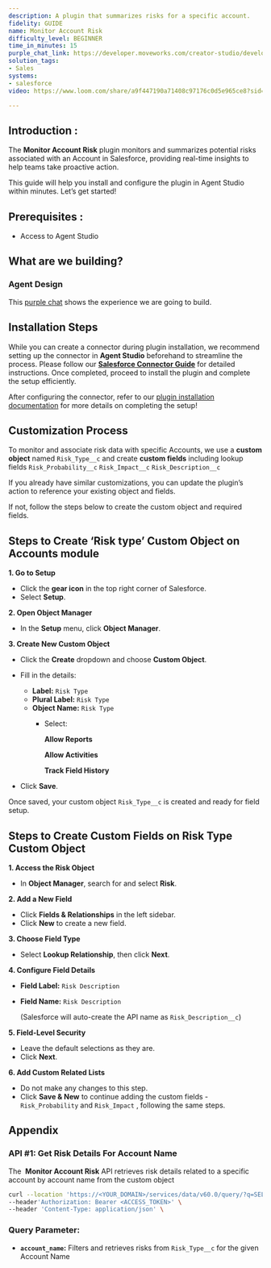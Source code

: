 ```yaml
---
description: A plugin that summarizes risks for a specific account.
fidelity: GUIDE
name: Monitor Account Risk
difficulty_level: BEGINNER
time_in_minutes: 15
purple_chat_link: https://developer.moveworks.com/creator-studio/developer-tools/purple-chat/?conversation=%7B%22startTimestamp%22%3A%2211%3A43%2BAM%22%2C%22messages%22%3A%5B%7B%22role%22%3A%22user%22%2C%22parts%22%3A%5B%7B%22richText%22%3A%22%3Cp%3EWhat+are+the+risks+for+IntelliFresh%3F%3C%2Fp%3E%22%7D%5D%7D%2C%7B%22role%22%3A%22assistant%22%2C%22parts%22%3A%5B%7B%22reasoningSteps%22%3A%5B%7B%22status%22%3A%22success%22%2C%22richText%22%3A%22Searches+Salesforce+for+the+account+and+associated+risks.%22%7D%5D%7D%2C%7B%22richText%22%3A%22%3Cp%3EHere+is+the+summary+of+risks+for+IntelliFresh%3A%3Cbr%3E%3C%2Fp%3E%22%7D%2C%7B%22richText%22%3A%22%3Cb%3E%3Cp%3ERisk+1%3A+Payment+Delays%3Cbr%3E%3C%2Fp%3E%3C%2Fb%3E%3Cbr%3E%3Cp%3E%3Cb%3EDescription%3A%3C%2Fb%3E+IntelliFresh+has+a+history+of+late+payments.%3Cbr%3E%3Cb%3EImpact%3A%3C%2Fb%3E+High%3Cbr%3E%3Cb%3EProbability%3A%3C%2Fb%3E+Medium%3C%2Fp%3E%22%7D%2C%7B%22richText%22%3A%22%3Cb%3E%3Cp%3ERisk+2%3A+Contract+Renewal%3Cbr%3E%3C%2Fp%3E%3C%2Fb%3E%3Cbr%3E%3Cp%3E%3Cb%3EDescription%3A%3C%2Fb%3E+The+current+contract+is+up+for+renewal+in+3+months.%3Cbr%3E%3Cb%3EImpact%3A%3C%2Fb%3E+Medium%3Cbr%3E%3Cb%3EProbability%3A%3C%2Fb%3E+High%3C%2Fp%3E%22%7D%2C%7B%22richText%22%3A%22%3Cb%3E%3Cp%3ERisk+3%3A+Competitor+Activity%3Cbr%3E%3C%2Fp%3E%3C%2Fb%3E%3Cbr%3E%3Cp%3E%3Cb%3EDescription%3A%3C%2Fb%3E+Competitors+are+actively+targeting+IntelliFresh+with+similar+solutions.%3Cbr%3E%3Cb%3EImpact%3A%3C%2Fb%3E+High%3Cbr%3E%3Cb%3EProbability%3A%3C%2Fb%3E+High%3C%2Fp%3E%22%7D%5D%7D%5D%7D
solution_tags:
- Sales
systems:
- salesforce
video: https://www.loom.com/share/a9f447190a71408c97176c0d5e965ce8?sid=76d30f18-3dbc-4796-ad10-474f70c89170

---
```

## **Introduction :**

The **Monitor Account Risk** plugin monitors and summarizes potential risks associated with an Account in Salesforce, providing real-time insights to help teams take proactive action.

This guide will help you install and configure the plugin in Agent Studio within minutes. Let’s get started!

## **Prerequisites :**

- Access to Agent Studio

## **What are we building?**

### **Agent Design**

This [purple chat](https://developer.moveworks.com/creator-studio/developer-tools/purple-chat?conversation=%7B%22startTimestamp%22%3A%2211%3A43%2BAM%22%2C%22messages%22%3A%5B%7B%22role%22%3A%22user%22%2C%22parts%22%3A%5B%7B%22richText%22%3A%22%3Cp%3EWhat+are+the+risks+for+IntelliFresh%3F%3C%2Fp%3E%22%7D%5D%7D%2C%7B%22role%22%3A%22assistant%22%2C%22parts%22%3A%5B%7B%22reasoningSteps%22%3A%5B%7B%22status%22%3A%22success%22%2C%22richText%22%3A%22Searches+Salesforce+for+the+account+and+associated+risks.%22%7D%5D%7D%2C%7B%22richText%22%3A%22%3Cp%3EHere+is+the+summary+of+risks+for+IntelliFresh%3A%3Cbr%3E%3C%2Fp%3E%22%7D%2C%7B%22richText%22%3A%22%3Cb%3E%3Cp%3ERisk+1%3A+Payment+Delays%3Cbr%3E%3C%2Fp%3E%3C%2Fb%3E%3Cbr%3E%3Cp%3E%3Cb%3EDescription%3A%3C%2Fb%3E+IntelliFresh+has+a+history+of+late+payments.%3Cbr%3E%3Cb%3EImpact%3A%3C%2Fb%3E+High%3Cbr%3E%3Cb%3EProbability%3A%3C%2Fb%3E+Medium%3C%2Fp%3E%22%7D%2C%7B%22richText%22%3A%22%3Cb%3E%3Cp%3ERisk+2%3A+Contract+Renewal%3Cbr%3E%3C%2Fp%3E%3C%2Fb%3E%3Cbr%3E%3Cp%3E%3Cb%3EDescription%3A%3C%2Fb%3E+The+current+contract+is+up+for+renewal+in+3+months.%3Cbr%3E%3Cb%3EImpact%3A%3C%2Fb%3E+Medium%3Cbr%3E%3Cb%3EProbability%3A%3C%2Fb%3E+High%3C%2Fp%3E%22%7D%2C%7B%22richText%22%3A%22%3Cb%3E%3Cp%3ERisk+3%3A+Competitor+Activity%3Cbr%3E%3C%2Fp%3E%3C%2Fb%3E%3Cbr%3E%3Cp%3E%3Cb%3EDescription%3A%3C%2Fb%3E+Competitors+are+actively+targeting+IntelliFresh+with+similar+solutions.%3Cbr%3E%3Cb%3EImpact%3A%3C%2Fb%3E+High%3Cbr%3E%3Cb%3EProbability%3A%3C%2Fb%3E+High%3C%2Fp%3E%22%7D%5D%7D%5D%7D) shows the experience we are going to build.

## Installation Steps

While you can create a connector during plugin installation, we recommend setting up the connector in **Agent Studio** beforehand to streamline the process. Please follow our [**Salesforce Connector Guide**](https://developer.moveworks.com/marketplace/package/?id=salesforce&hist=home%2Cbrws#how-to-implement) for detailed instructions. Once completed, proceed to install the plugin and complete the setup efficiently.

After configuring the connector, refer to our [plugin installation documentation](https://help.moveworks.com/docs/ai-agent-marketplace-installation) for more details on completing the setup!

## **Customization Process**

To monitor and associate risk data with specific Accounts, we use a **custom object** named `Risk_Type__c` and create **custom fields** including lookup fields   `Risk_Probability__c`  `Risk_Impact__c`  `Risk_Description__c` 

If you already have similar customizations, you can update the plugin’s action to reference your existing object and fields.

If not, follow the steps below to create the custom object and required fields.

## Steps to Create ‘Risk type’ Custom Object on Accounts module

**1. Go to Setup**

- Click the **gear icon** in the top right corner of Salesforce.
- Select **Setup**.

**2. Open Object Manager**

- In the **Setup** menu, click **Object Manager**.

**3. Create New Custom Object**

- Click the **Create** dropdown and choose **Custom Object**.
- Fill in the details:
    - **Label:** `Risk Type`
    - **Plural Label:** `Risk Type`
    - **Object Name:** `Risk Type`
        - Select:
            
            **Allow Reports**
            
            **Allow Activities**
            
            **Track Field History**
            
- Click **Save**.

Once saved, your custom object `Risk_Type__c` is created and ready for field setup.

## Steps to Create Custom Fields on Risk Type Custom Object

**1. Access the Risk Object**

- In **Object Manager**, search for and select **Risk**.

**2. Add a New Field**

- Click **Fields & Relationships** in the left sidebar.
- Click **New** to create a new field.

**3. Choose Field Type**

- Select **Lookup Relationship**, then click **Next**.

**4. Configure Field Details**

- **Field Label:** `Risk Description`
- **Field Name:** `Risk Description`
    
    (Salesforce will auto-create the API name as `Risk_Description__c`)
    

**5. Field-Level Security**

- Leave the default selections as they are.
- Click **Next**.

**6. Add Custom Related Lists**

- Do not make any changes to this step.
- Click **Save & New** to continue adding the custom fields - `Risk_Probability`  and `Risk_Impact` , following the same steps.

## **Appendix**

### **API #1: Get Risk Details For Account Name**

The  **Monitor Account Risk** API retrieves risk details related to a specific account by account name from the custom object

```bash
curl --location 'https://<YOUR_DOMAIN>/services/data/v60.0/query/?q=SELECT+Risk_Description__c%2C+Name%2C+Account__c%2C+Risk_Impact__c%2C+Risk_Probability__c+FROM+Risk_Type__c+WHERE+Account__r.Name+%3D+%27<account_name>%27' \
--header'Authorization: Bearer <ACCESS_TOKEN>' \
--header 'Content-Type: application/json' \

```

### **Query Parameter:**

- **`account_name`:** Filters and retrieves risks from `Risk_Type__c` for the given Account Name